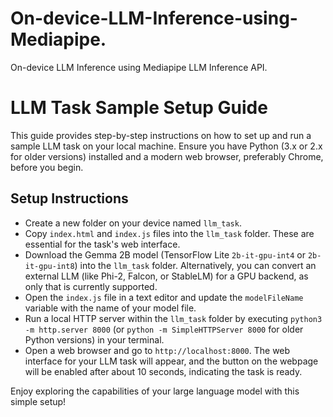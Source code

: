# On-device-LLM-Inference-using-Mediapipe.
On-device LLM Inference using Mediapipe LLM Inference API.

# LLM Task Sample Setup Guide

This guide provides step-by-step instructions on how to set up and run a sample LLM task on your local machine. Ensure you have Python (3.x or 2.x  for older versions) installed and a modern web browser, preferably Chrome, before you begin.

## Setup Instructions

- Create a new folder on your device named `llm_task`.
- Copy `index.html` and `index.js` files into the `llm_task` folder. These are essential for the task's web interface.
- Download the Gemma 2B model (TensorFlow Lite `2b-it-gpu-int4` or `2b-it-gpu-int8`) into the `llm_task` folder. Alternatively, you can convert an external LLM (like Phi-2, Falcon, or StableLM) for a GPU backend, as only that is currently supported.
- Open the `index.js` file in a text editor and update the `modelFileName` variable with the name of your model file.
- Run a local HTTP server within the `llm_task` folder by executing `python3 -m http.server 8000` (or `python -m SimpleHTTPServer 8000` for older Python versions) in your terminal.
- Open a web browser and go to `http://localhost:8000`. The web interface for your LLM task will appear, and the button on the webpage will be enabled after about 10 seconds, indicating the task is ready.

Enjoy exploring the capabilities of your large language model with this simple setup!


